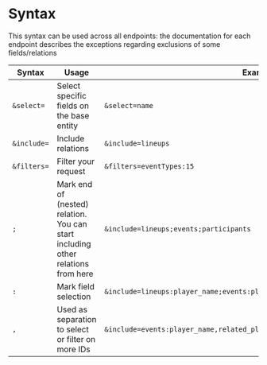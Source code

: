 # Syntax

This syntax can be used across all endpoints: the documentation for each endpoint describes the exceptions regarding exclusions of some fields/relations

<table><thead><tr><th>Syntax</th><th width="211">Usage</th><th width="272">Example</th></tr></thead><tbody><tr><td><code>&#x26;select=</code></td><td>Select specific fields on the base entity</td><td><code>&#x26;select=name</code></td></tr><tr><td><code>&#x26;include=</code></td><td>Include relations</td><td><code>&#x26;include=lineups</code></td></tr><tr><td><code>&#x26;filters=</code></td><td>Filter your request</td><td><code>&#x26;filters=eventTypes:15</code></td></tr><tr><td><code>;</code></td><td>Mark end of (nested) relation. You can start including other relations from here</td><td><code>&#x26;include=lineups;events;participants</code></td></tr><tr><td><code>:</code></td><td>Mark field selection</td><td><code>&#x26;include=lineups:player_name;events:player_name,related_player_name,minute</code></td></tr><tr><td><code>,</code></td><td>Used as separation to select or filter on more IDs</td><td><code>&#x26;include=events:player_name,related_player_name,minute&#x26;filters=eventTypes:15</code></td></tr></tbody></table>

